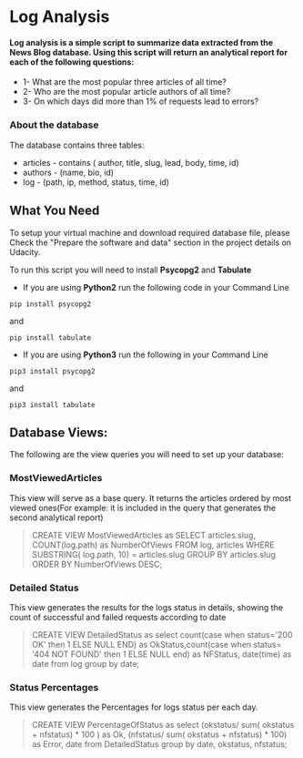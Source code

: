 # Log Analysis

#### Log analysis is a simple script to summarize data extracted from the News Blog database. Using this script will return an analytical report for each of the following questions:

* 1- What are the most popular three articles of all time?
* 2- Who are the most popular article authors of all time?
* 3- On which days did more than 1% of requests lead to errors?

### About the database
The database contains three tables:
* articles - contains ( author, title, slug, lead, body, time, id)
* authors - (name, bio, id)
* log - (path, ip, method, status, time, id)

## What You Need
To setup your virtual machine and download required database file, please Check the "Prepare the software and data" section in the project details on Udacity.

To run this script you will need to install **Psycopg2** and **Tabulate**

* If you are using **Python2** run the following code in your Command Line

```
pip install psycopg2
```

and

```
pip install tabulate
```

* If you are using **Python3** run the following in your Command Line

```
pip3 install psycopg2
```

and

```
pip3 install tabulate
```

## Database Views:
The following are the view queries you will need to set up your database:

### MostViewedArticles
This view will serve as a base query. It returns the articles ordered by most viewed ones(For example: it is included in the query that generates the second analytical report)

> CREATE VIEW MostViewedArticles as SELECT articles.slug, COUNT(log.path) as NumberOfViews FROM log, articles WHERE SUBSTRING( log.path, 10) = articles.slug GROUP BY articles.slug ORDER BY NumberOfViews DESC;


### Detailed Status
This view generates the results for the logs status in details, showing the count of successful and failed  requests according to date
> CREATE VIEW DetailedStatus as  select count(case when status='200 OK' then 1 ELSE NULL END) as OkStatus,count(case when status= '404 NOT FOUND' then 1 ELSE NULL end) as NFStatus, date(time) as date from log group by date;


### Status Percentages
This view generates the Percentages for logs status per each day.
> CREATE VIEW PercentageOfStatus as select (okstatus/ sum( okstatus + nfstatus) * 100 ) as Ok, (nfstatus/ sum( okstatus + nfstatus) * 100) as Error, date from DetailedStatus group by date, okstatus, nfstatus;

